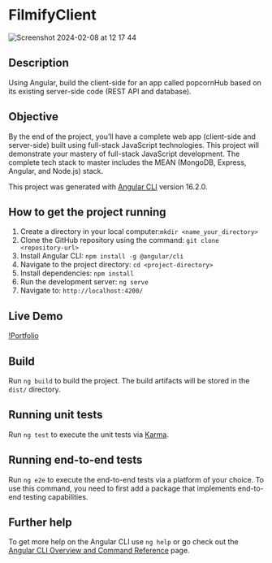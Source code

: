 # FilmifyClient

![Screenshot 2024-02-08 at 12 17 44](https://github.com/tompra/filmify/assets/143709419/cb7b7182-6ce4-4f4e-a1c9-611e526e6011)

## Description
Using Angular, build the client-side for an app called popcornHub based on its existing server-side code (REST API and database).

## Objective 
By the end of the project, you’ll have a complete web app (client-side and server-side) built using full-stack JavaScript technologies. This project will demonstrate your mastery of full-stack JavaScript development. The complete tech stack to master includes the MEAN (MongoDB, Express, Angular, and Node.js) stack.

This project was generated with [Angular CLI](https://github.com/angular/angular-cli) version 16.2.0.

## How to get the project running
1. Create a directory in your local computer:`mkdir <name_your_directory>`
2. Clone the GitHub repository using the command: `git clone <repository-url>`
3. Install Angular CLI: `npm install -g @angular/cli`
4. Navigate to the project directory: `cd <project-directory>`
5. Install dependencies: `npm install`
6. Run the development server: `ng serve`
7. Navigate to: `http://localhost:4200/`

## Live Demo
[!Portfolio](https://tompra.github.io/filmify/)

## Build

Run `ng build` to build the project. The build artifacts will be stored in the `dist/` directory.

## Running unit tests

Run `ng test` to execute the unit tests via [Karma](https://karma-runner.github.io).

## Running end-to-end tests

Run `ng e2e` to execute the end-to-end tests via a platform of your choice. To use this command, you need to first add a package that implements end-to-end testing capabilities.

## Further help

To get more help on the Angular CLI use `ng help` or go check out the [Angular CLI Overview and Command Reference](https://angular.io/cli) page.
